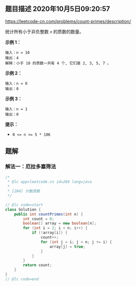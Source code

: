 ## 题目描述	2020年10月5日09:20:57

https://leetcode-cn.com/problems/count-primes/description/

统计所有小于非负整数 *`n`* 的质数的数量。

 

**示例 1：**

```
输入：n = 10
输出：4
解释：小于 10 的质数一共有 4 个, 它们是 2, 3, 5, 7 。
```

**示例 2：**

```
输入：n = 0
输出：0
```

**示例 3：**

```
输入：n = 1
输出：0
```

 

**提示：**

- `0 <= n <= 5 * 106`

## 题解

### 解法一：厄拉多塞筛法

```java
/*
 * @lc app=leetcode.cn id=204 lang=java
 *
 * [204] 计数质数
 */

// @lc code=start
class Solution {
    public int countPrimes(int n) {
        int count = 0;
        boolean[] array = new boolean[n];
        for (int i = 2; i < n; i++) {
            if (!array[i]) {
                count++;
                for (int j = i; j < n; j += i) {
                    array[j] = true;
                }
            }
        }
        return count;
    }
}
// @lc code=end

```

